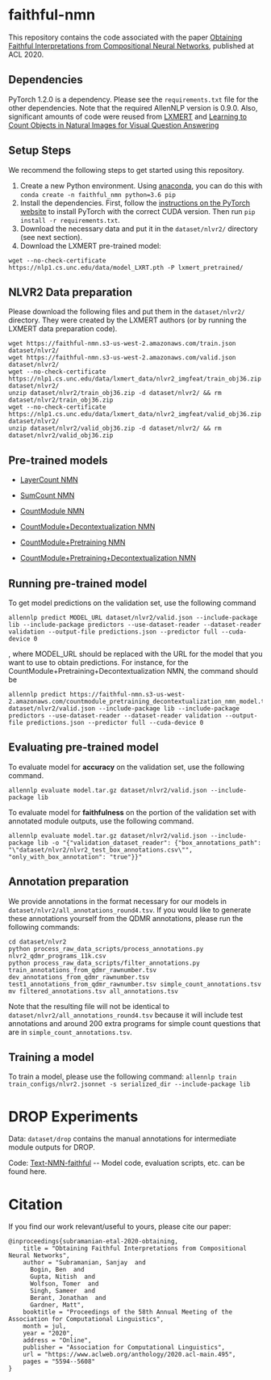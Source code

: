 # faithful-nmn
This repository contains the code associated with the paper [Obtaining Faithful Interpretations from Compositional Neural Networks](https://arxiv.org/abs/2005.00724), published at ACL 2020.

## Dependencies
PyTorch 1.2.0 is a dependency. Please see the ```requirements.txt``` file for the other dependencies. Note that the required AllenNLP version is 0.9.0. Also, significant amounts of code were reused from [LXMERT](https://github.com/airsplay/lxmert) and [Learning to Count Objects in Natural Images for Visual Question Answering](https://github.com/Cyanogenoid/vqa-counting/blob/master/vqa-v2/counting.py)

## Setup Steps
We recommend the following steps to get started using this repository.
1. Create a new Python environment. Using [anaconda](https://docs.anaconda.com/anaconda/install/), you can do this with ```conda create -n faithful_nmn python=3.6 pip```
2. Install the dependencies. First, follow the [instructions on the PyTorch website](https://pytorch.org/get-started/locally/) to install PyTorch with the correct CUDA version. Then run ```pip install -r requirements.txt```.
3. Download the necessary data and put it in the ```dataset/nlvr2/``` directory (see next section).
4. Download the LXMERT pre-trained model:
```
wget --no-check-certificate https://nlp1.cs.unc.edu/data/model_LXRT.pth -P lxmert_pretrained/
```

## NLVR2 Data preparation
Please download the following files and put them in the ```dataset/nlvr2/``` directory. They were created by the LXMERT authors (or by running the LXMERT data preparation code).
```
wget https://faithful-nmn.s3-us-west-2.amazonaws.com/train.json dataset/nlvr2/
wget https://faithful-nmn.s3-us-west-2.amazonaws.com/valid.json dataset/nlvr2/
wget --no-check-certificate https://nlp1.cs.unc.edu/data/lxmert_data/nlvr2_imgfeat/train_obj36.zip dataset/nlvr2/
unzip dataset/nlvr2/train_obj36.zip -d dataset/nlvr2/ && rm dataset/nlvr2/train_obj36.zip
wget --no-check-certificate https://nlp1.cs.unc.edu/data/lxmert_data/nlvr2_imgfeat/valid_obj36.zip dataset/nlvr2/
unzip dataset/nlvr2/valid_obj36.zip -d dataset/nlvr2/ && rm dataset/nlvr2/valid_obj36.zip
```

## Pre-trained models
* [LayerCount NMN](https://faithful-nmn.s3-us-west-2.amazonaws.com/layercount_nmn_model.tar.gz)

* [SumCount NMN](https://faithful-nmn.s3-us-west-2.amazonaws.com/sumcount_nmn_model.tar.gz)

* [CountModule NMN](https://faithful-nmn.s3-us-west-2.amazonaws.com/countmodule_nmn_model.tar.gz)

* [CountModule+Decontextualization NMN](https://faithful-nmn.s3-us-west-2.amazonaws.com/countmodule_decontextualization_nmn_model.tar.gz)

* [CountModule+Pretraining NMN](https://faithful-nmn.s3-us-west-2.amazonaws.com/countmodule_pretraining_nmn_model.tar.gz)

* [CountModule+Pretraining+Decontextualization NMN](https://faithful-nmn.s3-us-west-2.amazonaws.com/countmodule_pretraining_decontextualization_nmn_model.tar.gz)

## Running pre-trained model
To get model predictions on the validation set, use the following command
```
allennlp predict MODEL_URL dataset/nlvr2/valid.json --include-package lib --include-package predictors --use-dataset-reader --dataset-reader validation --output-file predictions.json --predictor full --cuda-device 0
```
, where MODEL_URL should be replaced with the URL for the model that you want to use to obtain predictions. For instance, for the CountModule+Pretraining+Decontextualization NMN, the command should be
```
allennlp predict https://faithful-nmn.s3-us-west-2.amazonaws.com/countmodule_pretraining_decontextualization_nmn_model.tar.gz dataset/nlvr2/valid.json --include-package lib --include-package predictors --use-dataset-reader --dataset-reader validation --output-file predictions.json --predictor full --cuda-device 0
```

## Evaluating pre-trained model
To evaluate model for **accuracy** on the validation set, use the following command.
```
allennlp evaluate model.tar.gz dataset/nlvr2/valid.json --include-package lib
```
To evaluate model for **faithfulness** on the portion of the validation set with annotated module outputs, use the following command.
```
allennlp evaluate model.tar.gz dataset/nlvr2/valid.json --include-package lib -o "{"validation_dataset_reader": {"box_annotations_path": "\"dataset/nlvr2/nlvr2_test_box_annotations.csv\"", "only_with_box_annotation": "true"}}"
```

## Annotation preparation
We provide annotations in the format necessary for our models in ```dataset/nlvr2/all_annotations_round4.tsv```. If you would like to generate these annotations yourself from the QDMR annotations, please run the following commands:
```
cd dataset/nlvr2
python process_raw_data_scripts/process_annotations.py nlvr2_qdmr_programs_11k.csv
python process_raw_data_scripts/filter_annotations.py train_annotations_from_qdmr_rawnumber.tsv dev_annotations_from_qdmr_rawnumber.tsv test1_annotations_from_qdmr_rawnumber.tsv simple_count_annotations.tsv
mv filtered_annotations.tsv all_annotations.tsv
```
Note that the resulting file will not be identical to ```dataset/nlvr2/all_annotations_round4.tsv``` because it will include test annotations and around 200 extra programs for simple count questions that are in ```simple_count_annotations.tsv```.

## Training a model
To train a model, please use the following command:
```allennlp train train_configs/nlvr2.jsonnet -s serialized_dir --include-package lib```


# DROP Experiments

Data: `dataset/drop` contains the manual annotations for intermediate module outputs for DROP.

Code: [Text-NMN-faithful](https://github.com/nitishgupta/nmn-drop/tree/interpret) -- Model code, evaluation scripts, etc. can be found here.

# Citation
If you find our work relevant/useful to yours, please cite our paper:
```
@inproceedings{subramanian-etal-2020-obtaining,
    title = "Obtaining Faithful Interpretations from Compositional Neural Networks",
    author = "Subramanian, Sanjay  and
      Bogin, Ben  and
      Gupta, Nitish  and
      Wolfson, Tomer  and
      Singh, Sameer  and
      Berant, Jonathan  and
      Gardner, Matt",
    booktitle = "Proceedings of the 58th Annual Meeting of the Association for Computational Linguistics",
    month = jul,
    year = "2020",
    address = "Online",
    publisher = "Association for Computational Linguistics",
    url = "https://www.aclweb.org/anthology/2020.acl-main.495",
    pages = "5594--5608"
}
```
